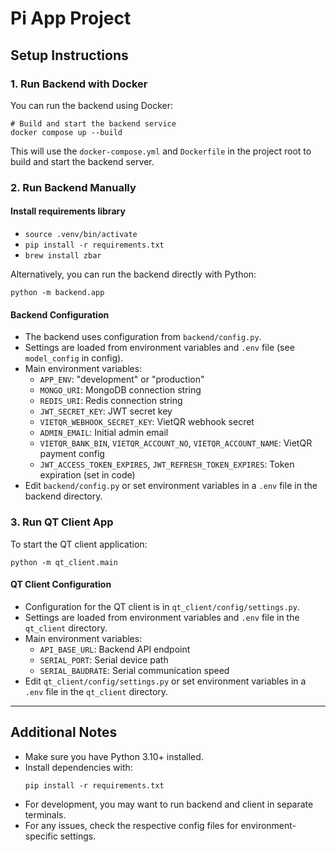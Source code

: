 # Pi App Project

## Setup Instructions

### 1. Run Backend with Docker

You can run the backend using Docker:

```fish
# Build and start the backend service
docker compose up --build
```

This will use the `docker-compose.yml` and `Dockerfile` in the project root to build and start the backend server.

### 2. Run Backend Manually

#### Install requirements library
- `source .venv/bin/activate`
- `pip install -r requirements.txt`
- `brew install zbar`

Alternatively, you can run the backend directly with Python:

```fish
python -m backend.app
```

#### Backend Configuration
- The backend uses configuration from `backend/config.py`.
- Settings are loaded from environment variables and `.env` file (see `model_config` in config).
- Main environment variables:
  - `APP_ENV`: "development" or "production"
  - `MONGO_URI`: MongoDB connection string
  - `REDIS_URI`: Redis connection string
  - `JWT_SECRET_KEY`: JWT secret key
  - `VIETQR_WEBHOOK_SECRET_KEY`: VietQR webhook secret
  - `ADMIN_EMAIL`: Initial admin email
  - `VIETQR_BANK_BIN`, `VIETQR_ACCOUNT_NO`, `VIETQR_ACCOUNT_NAME`: VietQR payment config
  - `JWT_ACCESS_TOKEN_EXPIRES`, `JWT_REFRESH_TOKEN_EXPIRES`: Token expiration (set in code)
- Edit `backend/config.py` or set environment variables in a `.env` file in the backend directory.

### 3. Run QT Client App

To start the QT client application:

```fish
python -m qt_client.main
```

#### QT Client Configuration
- Configuration for the QT client is in `qt_client/config/settings.py`.
- Settings are loaded from environment variables and `.env` file in the `qt_client` directory.
- Main environment variables:
  - `API_BASE_URL`: Backend API endpoint
  - `SERIAL_PORT`: Serial device path
  - `SERIAL_BAUDRATE`: Serial communication speed
- Edit `qt_client/config/settings.py` or set environment variables in a `.env` file in the `qt_client` directory.

---

## Additional Notes
- Make sure you have Python 3.10+ installed.
- Install dependencies with:
  ```fish
  pip install -r requirements.txt
  ```
- For development, you may want to run backend and client in separate terminals.
- For any issues, check the respective config files for environment-specific settings.
